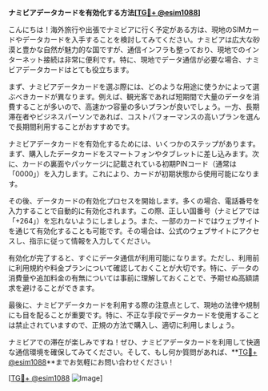 **ナミビアデータカードを有効化する方法[[TG💪+ @esim1088](https://t.me/s/esim1088)]**

こんにちは！海外旅行や出張でナミビアに行く予定がある方は、現地のSIMカードやデータカードを入手することを検討してみてください。ナミビアは広大な砂漠と豊かな自然が魅力的な国ですが、通信インフラも整っており、現地でのインターネット接続は非常に便利です。特に、現地でデータ通信が必要な場合、ナミビアデータカードはとても役立ちます。

まず、ナミビアデータカードを選ぶ際には、どのような用途に使うかによって選ぶべきカードが異なります。例えば、観光客であれば短期間で大量のデータを消費することが多いので、高速かつ容量の多いプランが良いでしょう。一方、長期滞在者やビジネスパーソンであれば、コストパフォーマンスの高いプランを選んで長期間利用することがおすすめです。

ナミビアデータカードを有効化するためには、いくつかのステップがあります。まず、購入したデータカードをスマートフォンやタブレットに差し込みます。次に、カードの裏面やパッケージに記載されている初期PINコード（通常は「0000」）を入力します。これにより、カードが初期状態から使用可能になります。

その後、データカードの有効化プロセスを開始します。多くの場合、電話番号を入力することで自動的に有効化されます。この際、正しい国番号（ナミビアでは「+264」）を忘れないようにしましょう。また、一部のカードではウェブサイトを通じて有効化することも可能です。その場合は、公式のウェブサイトにアクセスし、指示に従って情報を入力してください。

有効化が完了すると、すぐにデータ通信が利用可能になります。ただし、利用前に利用規約や料金プランについて確認しておくことが大切です。特に、データの消費量や追加料金の有無については事前に理解しておくことで、予期せぬ高額請求を避けることができます。

最後に、ナミビアデータカードを利用する際の注意点として、現地の法律や規制にも目を配ることが重要です。特に、不正な手段でデータカードを使用することは禁止されていますので、正規の方法で購入し、適切に利用しましょう。

ナミビアでの滞在が楽しみですね！ぜひ、ナミビアデータカードを利用して快適な通信環境を確保してみてください。そして、もし何か質問があれば、**[TG💪+ @esim1088](https://t.me/s/esim1088)**までお気軽にお問い合わせください！

[[TG💪+ @esim1088](https://t.me/s/esim1088) ![Image](https://i.postimg.cc/Y0z9fWf4/image.png)]